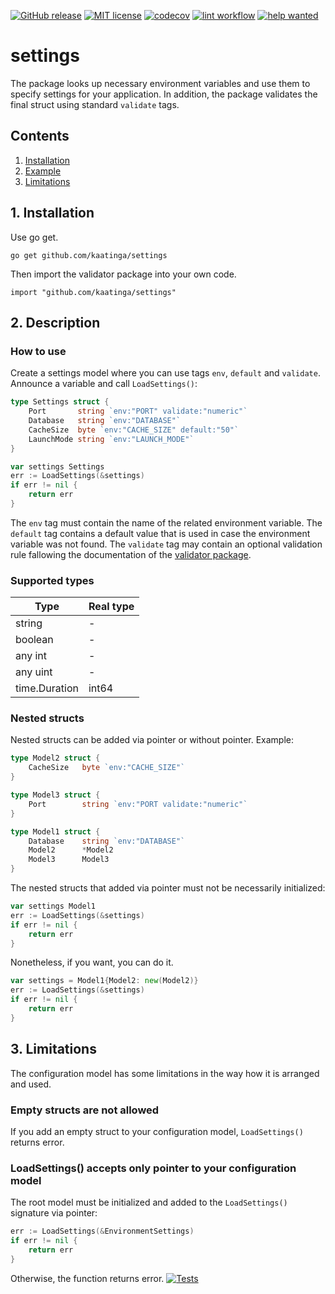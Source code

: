 [![GitHub release](https://img.shields.io/github/release/kaatinga/settings.svg)](https://github.com/kaatinga/settings/releases)
[![MIT license](https://img.shields.io/badge/License-MIT-blue.svg)](https://github.com/kaatinga/settings/blob/main/LICENSE)
[![codecov](https://codecov.io/gh/kaatinga/settings/branch/main/graph/badge.svg)](https://codecov.io/gh/kaatinga/settings)
[![lint workflow](https://github.com/kaatinga/settings/actions/workflows/golangci-lint.yml/badge.svg)](https://github.com/kaatinga/settings/actions?query=workflow%3Alinter)
[![help wanted](https://img.shields.io/badge/Help%20wanted-True-yellow.svg)](https://github.com/kaatinga/settings/issues?q=is%3Aopen+is%3Aissue+label%3A%22help+wanted%22)

# settings

The package looks up necessary environment variables and use them to specify settings for your application. In addition, the
package validates the final struct using standard `validate` tags.

## Contents

1. [Installation](#installation)
2. [Example](#example)
3. [Limitations](#limits)

<a name=installation></a>

## 1. Installation

Use go get.

	go get github.com/kaatinga/settings

Then import the validator package into your own code.

	import "github.com/kaatinga/settings"

<a name=example></a>

## 2. Description

### How to use

Create a settings model where you can use tags `env`, `default` and `validate`. Announce a variable and call `LoadSettings()`:

```go
type Settings struct {
    Port       string `env:"PORT" validate:"numeric"`
    Database   string `env:"DATABASE"`
    CacheSize  byte `env:"CACHE_SIZE" default:"50"`
    LaunchMode string `env:"LAUNCH_MODE"`
}

var settings Settings
err := LoadSettings(&settings)
if err != nil {
    return err
}
```

The `env` tag must contain the name of the related environment variable.
The `default` tag contains a default value that is used in case the environment variable was not found.
The `validate` tag may contain an optional validation rule fallowing the documentation of the [validator package](https://github.com/go-playground/validator/). 

### Supported types

| Type                   | Real type     |
| -------------          | ------------- |
| string                 | -             | 
| boolean                | -             | 
| any int                | -             | 
| any uint               | -             | 
| time.Duration          | int64         | 

### Nested structs

Nested structs can be added via pointer or without pointer. Example:

```go
type Model2 struct {
    CacheSize   byte `env:"CACHE_SIZE"`
}

type Model3 struct {
    Port        string `env:"PORT validate:"numeric"`
}

type Model1 struct {
    Database    string `env:"DATABASE"`
    Model2      *Model2
    Model3      Model3
}
```

The nested structs that added via pointer must not be necessarily initialized:

```go
var settings Model1
err := LoadSettings(&settings)
if err != nil {
    return err
}
```

Nonetheless, if you want, you can do it.

```go
var settings = Model1{Model2: new(Model2)}
err := LoadSettings(&settings)
if err != nil {
    return err
}
```

<a name=limits></a>

## 3. Limitations

The configuration model has some limitations in the way how it is arranged and used.

### Empty structs are not allowed

If you add an empty struct to your configuration model, `LoadSettings()` returns error.

### LoadSettings() accepts only pointer to your configuration model

The root model must be initialized and added to the `LoadSettings()` signature via pointer:

```go
err := LoadSettings(&EnvironmentSettings)
if err != nil {
    return err
}
```

Otherwise, the function returns error.
[![Tests](https://github.com/kaatinga/luna/actions/workflows/test.yml/badge.svg?branch=main)](https://github.com/kaatinga/luna/actions/workflows/test.yml)
